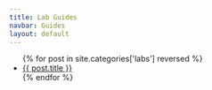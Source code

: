 ```yaml
---
title: Lab Guides
navbar: Guides
layout: default
---
```


<ul>
{% for post in site.categories['labs'] reversed %}
  <li><a href="{{ post.url | relative_url }}">{{ post.title }}</a></li>
{% endfor %}
</ul>
